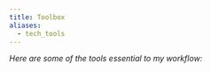 ```yaml
---
title: Toolbox
aliases:
  - tech_tools
---
```

*Here are some of the tools essential to my workflow:*